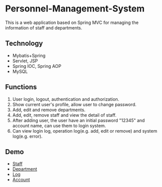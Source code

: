 # Personnel-Management-System
This is a web application based on Spring MVC for managing the information of staff and departments.

## Technology
* Mybatis+Spring 
* Servlet, JSP
* Spring IOC, Spring AOP
* MySQL

## Functions
1. User login, logout, authentication and authorization.
2. Show current user's profile, allow user to change password.
3. Add, edit and remove departments.
4. Add, edit, remove staff and view the detail of staff.
5. After adding user, the user have an initial password "12345" and account name, can use them to login system.
6. Can view login log, operation log(e.g. add, edit or remove) and system log(e.g. error).

## Demo
* [Staff](https://github.com/Yizhi01/Personnel-Management-System/blob/main/examples/staff_example1.png)
* [Department](https://github.com/Yizhi01/Personnel-Management-System/blob/main/examples/department_ex1.png)
* [Log](https://github.com/Yizhi01/Personnel-Management-System/blob/main/examples/log_ex1.png)
* [Account](https://github.com/Yizhi01/Personnel-Management-System/blob/main/examples/self_ex1.png)
